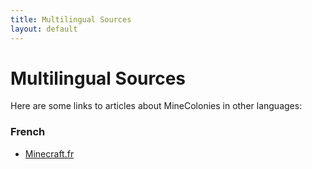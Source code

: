 ```yaml
---
title: Multilingual Sources
layout: default
---
```

# Multilingual Sources

Here are some links to articles about MineColonies in other languages:

### French
- [Minecraft.fr](https://minecraft.fr/minecolonies-mod/)

